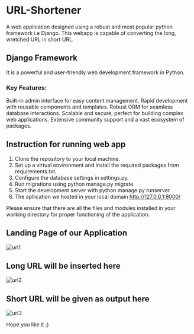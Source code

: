 # URL-Shortener
A web application designed using a robust and most popular python framework i.e Django. This webapp is capable of converting the long, wretched URL in short URL.

## Django Framework
It is a powerful and user-friendly web development framework in Python.

### Key Features:

Built-in admin interface for easy content management.
Rapid development with reusable components and templates.
Robust ORM for seamless database interactions.
Scalable and secure, perfect for building complex web applications.
Extensive community support and a vast ecosystem of packages.

## Instruction for running web app

1. Clone the repository to your local machine.
2. Set up a virtual environment and install the required packages from requirements.txt.
3. Configure the database settings in settings.py.
4. Run migrations using python manage.py migrate.
5. Start the development server with python manage.py runserver.
6. The apllication we hosted in your local domain http://127.0.0.1:8000/

Please ensure that there are all the files and modules installed in your working directory for proper functioning of the application.

## Landing Page of our Application
![url1](https://github.com/Dartpixel/URL-Shortener/assets/89685890/88b51646-84ab-4c68-9c7d-9a689211f9c2)

## Long URL will be inserted here
![url2](https://github.com/Dartpixel/URL-Shortener/assets/89685890/25f8f6e8-c572-49df-9a79-85f03870c6ce)

## Short URL will be given as output here
![url3](https://github.com/Dartpixel/URL-Shortener/assets/89685890/dba68413-58fb-4231-a5e2-e2f8f39a0673)

Hope you like it ;)

